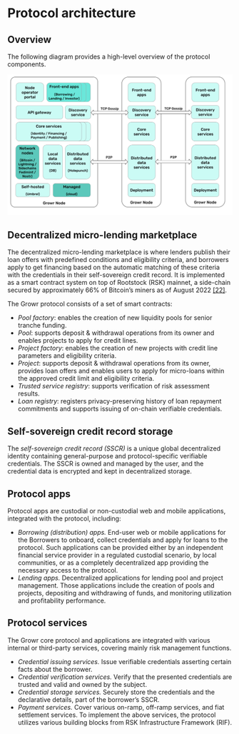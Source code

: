 # Protocol architecture

## Overview

The following diagram provides a high-level overview of the protocol components.

![Architecture](../images/growr-architecture.svg)

## Decentralized micro-lending marketplace

The decentralized micro-lending marketplace is where lenders publish their loan offers with predefined conditions and eligibility criteria, and borrowers apply to get financing based on the automatic matching of these criteria with the credentials in their self-sovereign credit record. It is implemented as a smart contract system on top of Rootstock (RSK) mainnet, a side-chain secured by approximately 66% of Bitcoin’s miners as of August 2022 [[22]](#bookmark=id.g7ztems9y9lo).

The Growr protocol consists of a set of smart contracts:

* _Pool factory_: enables the creation of new liquidity pools for senior tranche funding.
* _Pool_: supports deposit & withdrawal operations from its owner and enables projects to apply for credit lines.
* _Project factory_: enables the creation of new projects with credit line parameters and eligibility criteria.
* _Project_: supports deposit & withdrawal operations from its owner, provides loan offers and enables users to apply for micro-loans within the approved credit limit and eligibility criteria.
* _Trusted service registry_: supports verification of risk assessment results.
* _Loan registry_: registers privacy-preserving history of loan repayment commitments and supports issuing of on-chain verifiable credentials.

## Self-sovereign credit record storage

The _self-sovereign credit record (SSCR)_ is a unique global decentralized identity containing general-purpose and protocol-specific verifiable credentials. The SSCR is owned and managed by the user, and the credential data is encrypted and kept in decentralized storage.

## Protocol apps

Protocol apps are custodial or non-custodial web and mobile applications, integrated with the protocol, including:

* _Borrowing (distribution) apps._ End-user web or mobile applications for the Borrowers to onboard, collect credentials and apply for loans to the protocol. Such applications can be provided either by an independent financial service provider in a regulated custodial scenario, by local communities, or as a completely decentralized app providing the necessary access to the protocol.
* _Lending apps._ Decentralized applications for lending pool and project management. Those applications include the creation of pools and projects, depositing and withdrawing of funds, and monitoring utilization and profitability performance.

## Protocol services

The Growr core protocol and applications are integrated with various internal or third-party services, covering mainly risk management functions.

* _Credential issuing services._ Issue verifiable credentials asserting certain facts about the borrower.
* _Credential verification services._ Verify that the presented credentials are trusted and valid and owned by the subject.
* _Credential storage services._ Securely store the credentials and the declarative details, part of the borrower’s SSCR.
* _Payment services._ Cover various on-ramp, off-ramp services, and fiat settlement services. To implement the above services, the protocol utilizes various building blocks from RSK Infrastructure Framework (RIF).

